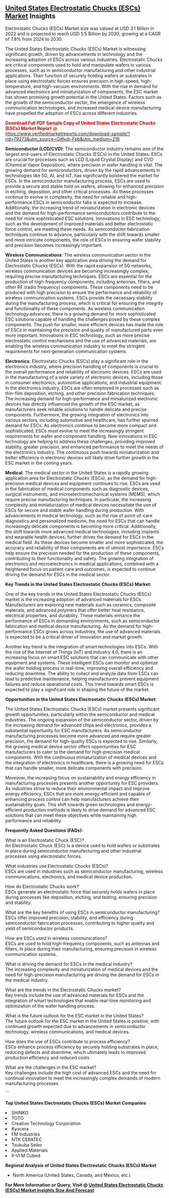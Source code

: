 <h2><a href="https://www.verifiedmarketreports.com/download-sample/?rid=79273&amp;utm_source=Github-Feb&amp;utm_medium=218" target="_blank">United States Electrostatic Chucks (ESCs) Market</a> Insights</h2><p>Electrostatic Chucks (ESCs) Market size was valued at USD 3.1 Billion in 2022 and is projected to reach USD 5.5 Billion by 2030, growing at a CAGR of 7.8% from 2024 to 2030.</p><p> <p>The United States Electrostatic Chucks (ESCs) Market is witnessing significant growth, driven by advancements in technology and the increasing adoption of ESCs across various industries. Electrostatic Chucks are critical components used to hold and manipulate wafers in various processes, such as in semiconductor manufacturing and other industrial applications. Their function of securely holding wafers or substrates in place using electrostatic forces ensures precision in high-speed, high-temperature, and high-vacuum environments. With the rise in demand for advanced electronics and miniaturization of components, the ESC market has shown promising growth potential in the United States. Factors such as the growth of the semiconductor sector, the emergence of wireless communication technologies, and increased medical device manufacturing have propelled the adoption of ESCs across different industries. <p><span class=""><span style="color: #ff0000;"><strong>Download Full PDF Sample Copy of United States Electrostatic Chucks (ESCs) Market Report</strong> @ </span><a href="https://www.verifiedmarketreports.com/download-sample/?rid=79273&amp;utm_source=Github-Feb&amp;utm_medium=218" target="_blank">https://www.verifiedmarketreports.com/download-sample/?rid=79273&amp;utm_source=Github-Feb&amp;utm_medium=218</a></span></p></p> <p><strong>Semiconductor (LCD/CVD)</strong>: The semiconductor industry remains one of the largest end-users of Electrostatic Chucks (ESCs) in the United States. ESCs are crucial for processes such as LCD (Liquid Crystal Display) and CVD (Chemical Vapor Deposition), where precision in wafer handling is vital. The growing demand for semiconductors, driven by the rapid advancements in technologies like 5G, AI, and IoT, has significantly bolstered the market for ESCs. In the semiconductor manufacturing process, ESCs are used to provide a secure and stable hold on wafers, allowing for enhanced precision in etching, deposition, and other critical processes. As these processes continue to evolve in complexity, the need for reliable and high-performance ESCs in semiconductor fabs is expected to increase. Additionally, the increasing trend of miniaturization in electronic devices and the demand for high-performance semiconductors contribute to the need for more sophisticated ESC solutions. Innovations in ESC technology, such as the development of improved materials and better electrostatic force control, are meeting these needs. As semiconductor fabrication techniques continue to advance, particularly with the shift towards smaller and more intricate components, the role of ESCs in ensuring wafer stability and precision becomes increasingly important.</p> <p><strong>Wireless Communications</strong>: The wireless communication sector in the United States is another key application area driving the demand for Electrostatic Chucks (ESCs). With the rapid expansion of 5G networks, wireless communication devices are becoming increasingly complex, requiring precise manufacturing techniques. ESCs are essential for the production of high-frequency components, including antennas, filters, and other RF (radio frequency) components. These components need to be produced with high precision to ensure the performance and reliability of wireless communication systems. ESCs provide the necessary stability during the manufacturing process, which is critical for ensuring the integrity and functionality of these components. As wireless communication technology advances, there is a growing demand for more sophisticated ESC solutions capable of handling the challenges posed by these complex components. The push for smaller, more efficient devices has made the role of ESCs in maintaining the precision and quality of manufactured parts even more important. Innovations in ESC technology, such as more precise electrostatic control mechanisms and the use of advanced materials, are enabling the wireless communication industry to meet the stringent requirements for next-generation communication systems.</p> <p><strong>Electronics</strong>: Electrostatic Chucks (ESCs) play a significant role in the electronics industry, where precision handling of components is crucial to the overall performance and reliability of electronic devices. ESCs are used in the manufacturing of a wide variety of electronic devices, including those in consumer electronics, automotive applications, and industrial equipment. In the electronics industry, ESCs are often employed in processes such as thin-film deposition, etching, and other precision fabrication techniques. The increasing demand for high-performance and miniaturized electronic devices has directly influenced the growth of the ESC market, as manufacturers seek reliable solutions to handle delicate and precise components. Furthermore, the growing integration of electronics into various sectors, including automotive and healthcare, has further spurred demand for ESCs. As electronics continue to become more compact and sophisticated, ESCs must evolve to meet the increasingly stringent requirements for wafer and component handling. New innovations in ESC technology are helping to address these challenges, providing improved stability, greater precision, and enhanced performance to meet the needs of the electronics industry. The continuous push towards miniaturization and better efficiency in electronic devices will likely drive further growth in the ESC market in the coming years.</p> <p><strong>Medical</strong>: The medical sector in the United States is a rapidly growing application area for Electrostatic Chucks (ESCs), as the demand for high-precision medical devices and equipment continues to rise. ESCs are used in the fabrication of medical components such as diagnostic devices, surgical instruments, and microelectromechanical systems (MEMS), which require precise manufacturing techniques. In particular, the increasing complexity and miniaturization of medical devices necessitate the use of ESCs for secure and stable wafer handling during production. With advancements in medical technology, such as the rise of point-of-care diagnostics and personalized medicine, the need for ESCs that can handle increasingly delicate components is becoming more critical. Additionally, the shift towards more advanced medical technologies, including implants and wearable health devices, further drives the demand for ESCs in the medical field. As these devices become smaller and more sophisticated, the accuracy and reliability of their components are of utmost importance. ESCs help ensure the precision needed for the production of these components, contributing to their functionality and safety. The growing integration of electronics and microelectronics in medical applications, combined with a heightened focus on patient care and outcomes, is expected to continue driving the demand for ESCs in the medical sector.</p> <p><strong>Key Trends in the United States Electrostatic Chucks (ESCs) Market:</strong></p> <p>One of the key trends in the United States Electrostatic Chucks (ESCs) market is the increasing adoption of advanced materials for ESCs. Manufacturers are exploring new materials such as ceramics, composite materials, and advanced polymers that offer better heat resistance, electrical properties, and durability. These materials enhance the performance of ESCs in demanding environments, such as semiconductor fabrication and medical device manufacturing. As the demand for high-performance ESCs grows across industries, the use of advanced materials is expected to be a critical driver of innovation and market growth.</p> <p>Another key trend is the integration of smart technologies into ESCs. With the rise of the Internet of Things (IoT) and Industry 4.0, there is an increasing focus on smart ESC solutions that can communicate with other equipment and systems. These intelligent ESCs can monitor and optimize the wafer holding process in real-time, improving overall efficiency and reducing downtime. The ability to collect and analyze data from ESCs can lead to predictive maintenance, helping manufacturers prevent equipment failures and reduce operational costs. This trend towards smart ESCs is expected to play a significant role in shaping the future of the market.</p> <p><strong>Opportunities in the United States Electrostatic Chucks (ESCs) Market:</strong></p> <p>The United States Electrostatic Chucks (ESCs) market presents significant growth opportunities, particularly within the semiconductor and medical industries. The ongoing expansion of the semiconductor sector, driven by the increasing demand for advanced chips and electronics, provides a substantial opportunity for ESC manufacturers. As semiconductor manufacturing processes become more advanced and require greater precision, the demand for high-quality ESCs is expected to rise. Similarly, the growing medical device sector offers opportunities for ESC manufacturers to cater to the demand for high-precision medical components. With the continuous miniaturization of medical devices and the integration of electronics in healthcare, there is a growing need for ESCs that can handle smaller, more delicate components with precision.</p> <p>Moreover, the increasing focus on sustainability and energy efficiency in manufacturing processes presents another opportunity for ESC providers. As industries strive to reduce their environmental impact and improve energy efficiency, ESCs that are more energy-efficient and capable of enhancing process control can help manufacturers achieve their sustainability goals. This shift towards green technologies and energy-efficient production methods is likely to drive demand for advanced ESC solutions that can meet these objectives while maintaining high performance and reliability.</p> <p><strong>Frequently Asked Questions (FAQs):</strong></p> <p>What is an Electrostatic Chuck (ESC)? <br> An Electrostatic Chuck (ESC) is a device used to hold wafers or substrates in place during semiconductor manufacturing and other industrial processes using electrostatic forces.</p> <p>What industries use Electrostatic Chucks (ESCs)? <br> ESCs are used in industries such as semiconductor manufacturing, wireless communications, electronics, and medical device production.</p> <p>How do Electrostatic Chucks work? <br> ESCs generate an electrostatic force that securely holds wafers in place during processes like deposition, etching, and testing, ensuring precision and stability.</p> <p>What are the key benefits of using ESCs in semiconductor manufacturing? <br> ESCs offer improved precision, stability, and efficiency during semiconductor fabrication processes, contributing to higher quality and yield of semiconductor products.</p> <p>How are ESCs used in wireless communications? <br> ESCs are used to hold high-frequency components, such as antennas and filters, in place during their manufacturing, ensuring precision in wireless communication systems.</p> <p>What is driving the demand for ESCs in the medical industry? <br> The increasing complexity and miniaturization of medical devices and the need for high-precision manufacturing are driving the demand for ESCs in the medical industry.</p> <p>What are the trends in the Electrostatic Chucks market? <br> Key trends include the use of advanced materials for ESCs and the integration of smart technologies that enable real-time monitoring and optimization of the wafer handling process.</p> <p>What is the future outlook for the ESC market in the United States? <br> The future outlook for the ESC market in the United States is positive, with continued growth expected due to advancements in semiconductor technology, wireless communications, and medical devices.</p> <p>How does the use of ESCs contribute to process efficiency? <br> ESCs enhance process efficiency by securely holding substrates in place, reducing defects and downtime, which ultimately leads to improved production efficiency and reduced costs.</p> <p>What are the challenges in the ESC market? <br> Key challenges include the high cost of advanced ESCs and the need for continual innovation to meet the increasingly complex demands of modern manufacturing processes.</p> ```</p><p><strong>Top United States Electrostatic Chucks (ESCs) Market Companies</strong></p><div data-test-id=""><p><li>SHINKO</li><li> TOTO</li><li> Creative Technology Corporation</li><li> Kyocera</li><li> FM Industries</li><li> NTK CERATEC</li><li> Tsukuba Seiko</li><li> Applied Materials</li><li> II-VI M Cubed</li></p><div><strong>Regional Analysis of&nbsp;United States Electrostatic Chucks (ESCs) Market</strong></div><ul><li dir="ltr"><p dir="ltr">North America&nbsp;(United States, Canada, and Mexico, etc.)</p></li></ul><p><strong>For More Information or Query, Visit @&nbsp;</strong><strong><a href="https://www.verifiedmarketreports.com/product/global-electrostatic-chucks-escs-market-growth-2019-2024/?utm_source=Github-Feb&amp;utm_medium=218" target="_blank">United States Electrostatic Chucks (ESCs) Market Insights Size And Forecast</a></strong></p></div>
